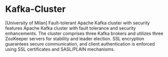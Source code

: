 # Kafka-Cluster
[University of Milan]  Fault-tolerant Apache Kafka cluster with security features
Apache Kafka cluster with fault tolerance and security enhancements. The cluster comprises three Kafka brokers and utilizes three ZooKeeper servers for stability and leader election. SSL encryption guarantees secure communication, and client authentication is enforced using SSL certificates and SASL/PLAIN mechanisms. 
